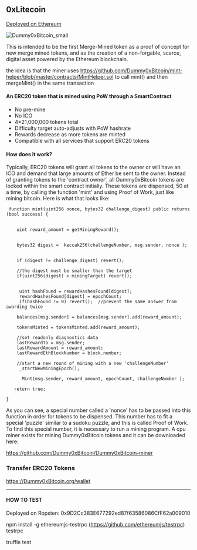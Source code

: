  
 ## 0xLitecoin 
 [Deployed on Ethereum](https://etherscan.io/address/0xb6ed7644c69416d67b522e20bc294a9a9b405b31)
 
![Dummy0xBitcoin_small](https://user-images.githubusercontent.com/36060731/35717032-b47d34d0-07aa-11e8-9d1a-48dafbbb2ca0.png)


This is intended to be the first Merge-Mined token as a proof of concept for new merge mined tokens, and as the creation of a non-forgable, scarce, digital asset powered by the Ethereum blockchain.

the idea is that the miner uses https://github.com/Dummy0xBitcoin/mint-helper/blob/master/contracts/MintHelper.sol to call mint() and then mergeMint() in the same transaction

 
 #### An ERC20 token that is mined using PoW through a SmartContract 
  
  * No pre-mine 
  * No ICO
  * 4*21,000,000 tokens total
  * Difficulty target auto-adjusts with PoW hashrate
  * Rewards decrease as more tokens are minted 
  * Compatible with all services that support ERC20 tokens
  
  
   
 #### How does it work?
 
Typically, ERC20 tokens will grant all tokens to the owner or will have an ICO and demand that large amounts of Ether be sent to the owner.   Instead of granting tokens to the 'contract owner', all Dummy0xBitcoin tokens are locked within the smart contract initially.  These tokens are dispensed, 50 at a time, by calling the function 'mint' and using Proof of Work, just like mining bitcoin.  Here is what that looks like: 


     function mint(uint256 nonce, bytes32 challenge_digest) public returns (bool success) {

       
        uint reward_amount = getMiningReward();

        
        bytes32 digest =  keccak256(challengeNumber, msg.sender, nonce );

         
        if (digest != challenge_digest) revert();

        //the digest must be smaller than the target
        if(uint256(digest) > miningTarget) revert();
     

         uint hashFound = rewardHashesFound[digest];
         rewardHashesFound[digest] = epochCount;
         if(hashFound != 0) revert();  //prevent the same answer from awarding twice

        balances[msg.sender] = balances[msg.sender].add(reward_amount);

        tokensMinted = tokensMinted.add(reward_amount);

        //set readonly diagnostics data
        lastRewardTo = msg.sender;
        lastRewardAmount = reward_amount;
        lastRewardEthBlockNumber = block.number;
        
        //start a new round of mining with a new 'challengeNumber'
         _startNewMiningEpoch();

          Mint(msg.sender, reward_amount, epochCount, challengeNumber );

       return true;

    }
 
 
As you can see, a special number called a 'nonce' has to be passed into this function in order for tokens to be dispensed.  This number has to fit a special 'puzzle' similar to a sudoku puzzle, and this is called Proof of Work.   To find this special number, it is necessary to run a mining program.  A cpu miner exists for mining Dummy0xBitcoin tokens and it can be downloaded here: 

https://github.com/Dummy0xBitcoin/Dummy0xBitcoin-miner


 

 




### Transfer ERC20 Tokens 
https://Dummy0xBitcoin.org/wallet
 
 
 
 ----------
 
#### HOW TO TEST

Deployed on Ropsten: 
0x9D2Cc383E677292ed87f63586086CfF62a009010

npm install -g ethereumjs-testrpc  (https://github.com/ethereumjs/testrpc)
testrpc

truffle test
  

 
 
